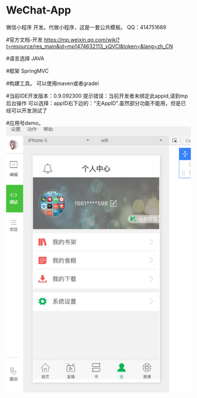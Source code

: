 # WeChat-App
微信小程序 开发。代做小程序，这是一套公共模板。
QQ：414751689

#官方文档-开发
https://mp.weixin.qq.com/wiki?t=resource/res_main&id=mp1474632113_xQVCl&token=&lang=zh_CN

#语言选择
JAVA

#框架
SpringMVC

#构建工具。
可以使用maven或者gradel

#当前IDE开发版本：0.9.092300
提示错误：当前开发者未绑定此appid,请到mp后台操作
可以选择：appID右下边的：“无AppID”.虽然部分功能不能用，但是已经可以开发测试了

#应用号demo。
 ![image](https://github.com/TheSummerRain/WeChat-App/blob/master/%E5%B0%8F%E7%A8%8B%E5%BA%8F%E5%BC%80%E6%90%9E.png)
